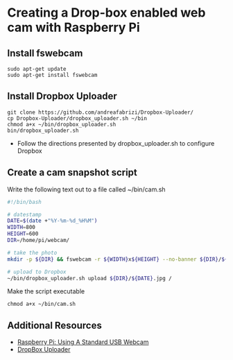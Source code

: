 Creating a Drop-box enabled web cam with Raspberry Pi
=====================================================

## Install fswebcam

```
sudo apt-get update
sudo apt-get install fswebcam
```

## Install Dropbox Uploader

```
git clone https://github.com/andreafabrizi/Dropbox-Uploader/
cp Dropbox-Uploader/dropbox_uploader.sh ~/bin
chmod a+x ~/bin/dropbox_uploader.sh
bin/dropbox_uploader.sh
```

* Follow the directions presented by dropbox_uploader.sh to configure Dropbox

## Create a cam snapshot script

Write the following text out to a file called ~/bin/cam.sh

```bash
#!/bin/bash

# datestamp
DATE=$(date +"%Y-%m-%d_%H%M")
WIDTH=800
HEIGHT=600
DIR=/home/pi/webcam/

# take the photo
mkdir -p ${DIR} && fswebcam -r ${WIDTH}x${HEIGHT} --no-banner ${DIR}/${DATE}.jpg

# upload to Dropbox
~/bin/dropbox_uploader.sh upload ${DIR}/${DATE}.jpg /
```

Make the script executable

```
chmod a+x ~/bin/cam.sh
```

## Additional Resources

* [Raspberry Pi: Using A Standard USB Webcam](https://www.raspberrypi.org/documentation/usage/webcams/)
* [DropBox Uploader](https://github.com/andreafabrizi/Dropbox-Uploader)
